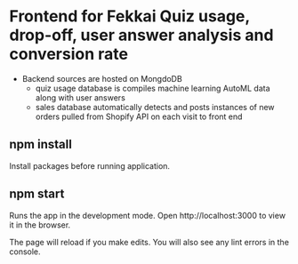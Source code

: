 <h1>Frontend for Fekkai Quiz usage, drop-off, user answer analysis and conversion rate</h1>



* Backend sources are hosted on MongdoDB
  * quiz usage database is compiles machine learning AutoML data along with user answers
  * sales database automatically detects and posts instances of new orders pulled from Shopify API on each visit to front end

<h2>npm install</h2>
Install packages before running application.

<h2>npm start</h2>
Runs the app in the development mode.
Open http://localhost:3000 to view it in the browser.

The page will reload if you make edits.
You will also see any lint errors in the console.
